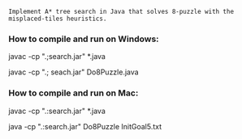 ```
Implement A* tree search in Java that solves 8-puzzle with the misplaced-tiles heuristics.
```

### How to compile and run on Windows:
javac -cp ".;search.jar" *.java

javac -cp ".; seach.jar" Do8Puzzle.java

### How to compile and run on Mac:
javac -cp ".:search.jar" *.java

java -cp ".:search.jar" Do8Puzzle InitGoal5.txt

